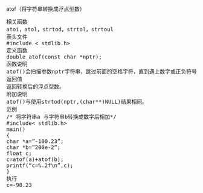 atof（将字符串转换成浮点型数）
<pre>相关函数
atoi，atol，strtod，strtol，strtoul
表头文件
#include < stdlib.h>
定义函数
double atof(const char *nptr);
函数说明
atof()会扫描参数nptr字符串，跳过前面的空格字符，直到遇上数字或正负符号才开始做转换，而再遇到非数字或字符串结束时('\0')才结束转换，并将结果返回。参数nptr字符串可包含正负号、小数点或E(e)来表示指数部分，如123.456或123e-2。
返回值
返回转换后的浮点型数。
附加说明
atof()与使用strtod(nptr,(char**)NULL)结果相同。
范例
/* 将字符串a 与字符串b转换成数字后相加*/
#include< stdlib.h>
main()
{
char *a=”-100.23”;
char *b=”200e-2”;
float c;
c=atof(a)+atof(b);
printf(“c=%.2f\n”,c);
}
执行
c=-98.23</pre>